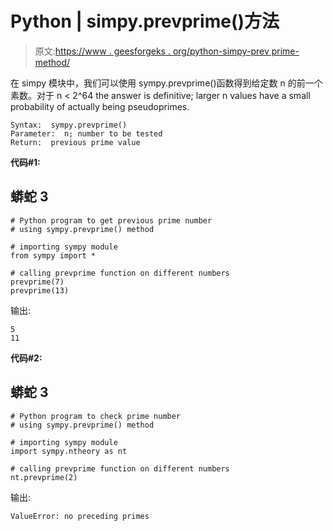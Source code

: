 # Python | simpy.prevprime()方法

> 原文:[https://www . geesforgeks . org/python-simpy-prev prime-method/](https://www.geeksforgeeks.org/python-simpy-prevprime-method/)

在 simpy 模块中，我们可以使用 sympy.prevprime()函数得到给定数 n 的前一个素数。对于 n < 2^64 the answer is definitive; larger n values have a small probability of actually being pseudoprimes. 

```
Syntax:  sympy.prevprime()
Parameter:  n; number to be tested
Return:  previous prime value
```

**代码#1:**

## 蟒蛇 3

```
# Python program to get previous prime number
# using sympy.prevprime() method

# importing sympy module
from sympy import *

# calling prevprime function on different numbers
prevprime(7)
prevprime(13)
```

输出:

```
5
11
```

**代码#2:**

## 蟒蛇 3

```
# Python program to check prime number
# using sympy.prevprime() method

# importing sympy module
import sympy.ntheory as nt

# calling prevprime function on different numbers
nt.prevprime(2)
```

输出:

```
ValueError: no preceding primes
```